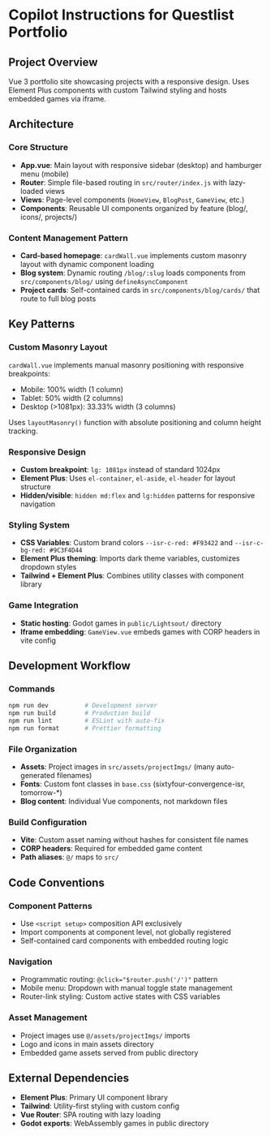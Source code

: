 # Copilot Instructions for Questlist Portfolio

## Project Overview

Vue 3 portfolio site showcasing projects with a responsive design. Uses Element Plus components with custom Tailwind styling and hosts embedded games via iframe.

## Architecture

### Core Structure

- **App.vue**: Main layout with responsive sidebar (desktop) and hamburger menu (mobile)
- **Router**: Simple file-based routing in `src/router/index.js` with lazy-loaded views
- **Views**: Page-level components (`HomeView`, `BlogPost`, `GameView`, etc.)
- **Components**: Reusable UI components organized by feature (blog/, icons/, projects/)

### Content Management Pattern

- **Card-based homepage**: `cardWall.vue` implements custom masonry layout with dynamic component loading
- **Blog system**: Dynamic routing `/blog/:slug` loads components from `src/components/blog/` using `defineAsyncComponent`
- **Project cards**: Self-contained cards in `src/components/blog/cards/` that route to full blog posts

## Key Patterns

### Custom Masonry Layout

`cardWall.vue` implements manual masonry positioning with responsive breakpoints:

- Mobile: 100% width (1 column)
- Tablet: 50% width (2 columns)
- Desktop (>1081px): 33.33% width (3 columns)

Uses `layoutMasonry()` function with absolute positioning and column height tracking.

### Responsive Design

- **Custom breakpoint**: `lg: 1081px` instead of standard 1024px
- **Element Plus**: Uses `el-container`, `el-aside`, `el-header` for layout structure
- **Hidden/visible**: `hidden md:flex` and `lg:hidden` patterns for responsive navigation

### Styling System

- **CSS Variables**: Custom brand colors `--isr-c-red: #F93422` and `--isr-c-bg-red: #9C3F4D44`
- **Element Plus theming**: Imports dark theme variables, customizes dropdown styles
- **Tailwind + Element Plus**: Combines utility classes with component library

### Game Integration

- **Static hosting**: Godot games in `public/Lightsout/` directory
- **Iframe embedding**: `GameView.vue` embeds games with CORP headers in vite config

## Development Workflow

### Commands

```bash
npm run dev          # Development server
npm run build        # Production build
npm run lint         # ESLint with auto-fix
npm run format       # Prettier formatting
```

### File Organization

- **Assets**: Project images in `src/assets/projectImgs/` (many auto-generated filenames)
- **Fonts**: Custom font classes in `base.css` (sixtyfour-convergence-isr, tomorrow-\*)
- **Blog content**: Individual Vue components, not markdown files

### Build Configuration

- **Vite**: Custom asset naming without hashes for consistent file names
- **CORP headers**: Required for embedded game content
- **Path aliases**: `@/` maps to `src/`

## Code Conventions

### Component Patterns

- Use `<script setup>` composition API exclusively
- Import components at component level, not globally registered
- Self-contained card components with embedded routing logic

### Navigation

- Programmatic routing: `@click="$router.push('/')"` pattern
- Mobile menu: Dropdown with manual toggle state management
- Router-link styling: Custom active states with CSS variables

### Asset Management

- Project images use `@/assets/projectImgs/` imports
- Logo and icons in main assets directory
- Embedded game assets served from public directory

## External Dependencies

- **Element Plus**: Primary UI component library
- **Tailwind**: Utility-first styling with custom config
- **Vue Router**: SPA routing with lazy loading
- **Godot exports**: WebAssembly games in public directory
